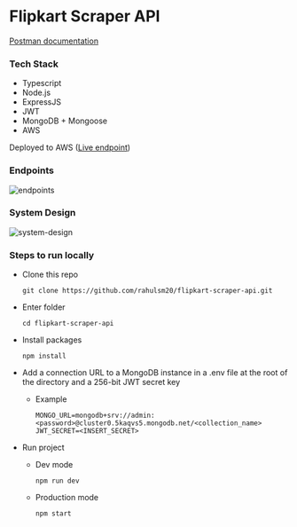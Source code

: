 # Flipkart Scraper API
[Postman documentation](https://documenter.getpostman.com/view/22495929/2s9Xy5NWqv)

### Tech Stack
* Typescript
* Node.js
* ExpressJS
* JWT
* MongoDB + Mongoose
* AWS

Deployed to AWS ([Live endpoint](https://xopepr7x6d.execute-api.ap-south-1.amazonaws.com/dev/))


### Endpoints
![endpoints](https://github.com/rahulsm20/flipkart-scraper-api/assets/77540672/a3a16b8d-fd9d-44a4-bab0-61d99fcf4159)

### System Design
![system-design](https://github.com/rahulsm20/flipkart-scraper-api/assets/77540672/cc550f3a-9928-4b19-abd9-49f36e2dade6)

### Steps to run locally 

* Clone this repo
  ```
  git clone https://github.com/rahulsm20/flipkart-scraper-api.git
  ```

* Enter folder
  ```
  cd flipkart-scraper-api
  ```
* Install packages
  ```
  npm install
  ```
* Add a connection URL to a MongoDB instance in a .env file at the root of the directory and a 256-bit JWT secret key
  * Example
    ```
    MONGO_URL=mongodb+srv://admin:<password>@cluster0.5kaqvs5.mongodb.net/<collection_name>
    JWT_SECRET=<INSERT_SECRET>
    ```
* Run project
  * Dev mode
    ```
    npm run dev
    ``` 
  * Production mode
    ```
    npm start
    ```